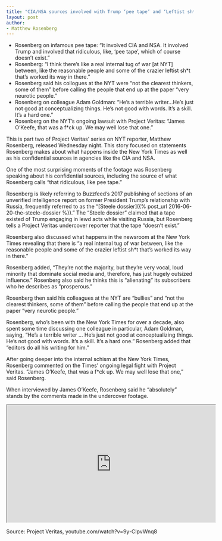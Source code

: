```yaml
---
title: "CIA/NSA sources involved with Trump ‘pee tape’ and ‘Leftist sh*t’ at The Times"
layout: post
author:
- Matthew Rosenberg
---
```


- Rosenberg on infamous pee tape: “It involved CIA and NSA. It involved Trump and involved that ridiculous, like, ‘pee tape’, which of course doesn’t exist.”
- Rosenberg: “I think there’s like a real internal tug of war [at NYT] between, like the reasonable people and some of the crazier leftist sh\*t that’s worked its way in there.”
- Rosenberg said his collogues at the NYT were “not the clearest thinkers, some of them” before calling the people that end up at the paper “very neurotic people.”
- Rosenberg on colleague Adam Goldman: “He’s a terrible writer…He’s just not good at conceptualizing things. He’s not good with words. It’s a skill. It’s a hard one.”
- Rosenberg on the NYT’s ongoing lawsuit with Project Veritas: “James O’Keefe, that was a f\*ck up. We may well lose that one.”

This is part two of Project Veritas’ series on NYT reporter, Matthew Rosenberg, released Wednesday night. This story focused on statements Rosenberg makes about what happens inside the New York Times as well as his confidential sources in agencies like the CIA and NSA.

One of the most surprising moments of the footage was Rosenberg speaking about his confidential sources, including the source of what Rosenberg calls “that ridiculous, like pee tape.”

Rosenberg is likely referring to Buzzfeed’s 2017 publishing of sections of an unverified intelligence report on former President Trump’s relationship with Russia, frequently referred to as the “[Steele dossier]({% post_url 2016-06-20-the-steele-dossier %}).” The “Steele dossier” claimed that a tape existed of Trump engaging in lewd acts while visiting Russia, but Rosenberg tells a Project Veritas undercover reporter that the tape “doesn’t exist.”

Rosenberg also discussed what happens in the newsroom at the New York Times revealing that there is “a real internal tug of war between, like the reasonable people and some of the crazier leftist sh\*t that’s worked its way in there.”

Rosenberg added, “They’re not the majority, but they’re very vocal, loud minority that dominate social media and, therefore, has just hugely outsized influence.” Rosenberg also said he thinks this is “alienating” its subscribers who he describes as “prosperous.”

Rosenberg then said his colleagues at the NYT are “bullies” and “not the clearest thinkers, some of them” before calling the people that end up at the paper “very neurotic people.”

Rosenberg, who’s been with the New York Times for over a decade, also spent some time discussing one colleague in particular, Adam Goldman, saying, “He’s a terrible writer … He’s just not good at conceptualizing things. He’s not good with words. It’s a skill. It’s a hard one.” Rosenberg added that “editors do all his writing for him.”

After going deeper into the internal schism at the New York Times, Rosenberg commented on the Times’ ongoing legal fight with Project Veritas. “James O’Keefe, that was a f\*ck up. We may well lose that one,” said Rosenberg.

When interviewed by James O’Keefe, Rosenberg said he “absolutely” stands by the comments made in the undercover footage.

<iframe width="560" height="315" src="https://www.youtube.com/embed/9y-ClpvWnq8" title="The CIA/NSA 'pee tape' and Leftist shit at The Times"></iframe>

Source: Project Veritas, youtube.com/watch?v=9y-ClpvWnq8
